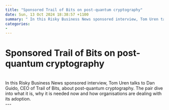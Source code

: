 ```yaml
---
title: "Sponsored Trail of Bits on post-quantum cryptography"
date: Sun, 13 Oct 2024 18:38:57 +1100
summary: " In this Risky Business News sponsored interview, Tom Uren talks to Dan Guido, CEO of Trail of Bits, about post-quantum cryptography. The"
categories: 
- 
---
```

# Sponsored Trail of Bits on post-quantum cryptography


<br/>
In this Risky Business News sponsored interview, Tom Uren talks to Dan Guido, CEO of Trail of Bits, about post-quantum cryptography. The pair dive into what it is, why it is needed now and how organisations are dealing with its adoption.

<br/>
---
